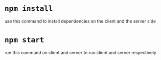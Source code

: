 # `npm install`
use this command to install dependencies on the client and the server side

# `npm start`
run this command on client and server to run client and server respectively